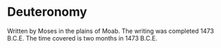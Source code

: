 # Deuteronomy

Written by Moses in the plains of Moab. The writing was completed 1473 B.C.E. The time covered is two months in 1473 B.C.E.
